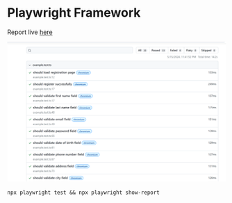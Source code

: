 # Playwright Framework

Report live [here](https://anoopsimon.github.io/playwright-framework/)

![](./report.png)
```
npx playwright test && npx playwright show-report
```